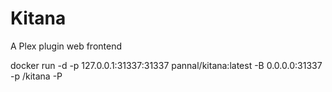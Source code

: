 # Kitana
A Plex plugin web frontend


docker run -d -p 127.0.0.1:31337:31337 pannal/kitana:latest -B 0.0.0.0:31337 -p /kitana -P